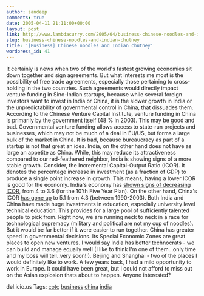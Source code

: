 ```yaml
---
author: sandeep
comments: true
date: 2005-04-11 21:11:00+00:00
layout: post
link: http://www.lambdacurry.com/2005/04/business-chinese-noodles-and-indian-chutney/
slug: business-chinese-noodles-and-indian-chutney
title: '[Business] Chinese noodles and Indian chutney'
wordpress_id: 41
---
```


It certainly is news when two of the world's fastest growing economies sit down together and sign agreements.
But what interests me most is the possibility of free trade agreements, especially those pertaining to cross-holding in the two countries. Such agreements would directly impact venture funding in Sino-Indian startups, because while several foreign investors want to invest in India or China, it is the slower growth in India or the unpredictability of governmental control in China, that dissuades them.
According to the Chinese Venture Capital Institute, venture funding in China is primarily by the government itself (48 % in 2003). 
This may be good and bad. Governmental venture funding allows access to state-run projects and businesses, which may not be much of a deal in EU/US, but forms a large bulk of the market in China. It is bad, because bureaucracy as part of a startup is not that great an idea. 
India, on the other hand does not have as large an appetite as China. While, this may reduce its attractiveness compared to our red-feathered neighbor, India is showing signs of a more stable growth.
Consider, the Incremental Capital-Output Ratio (ICOR). It denotes the percentage increase in investment (as a fraction of GDP) to produce a single point increase in growth. This means, having a lower ICOR is good for the economy. India's economy has [shown signs of decreasing ICOR](http://www.adb.org/Documents/Books/ADO/2004/ind.asp), from 4 to 3.6 (for the 10'th Five Year Plan). On the other hand, China's ICOR [has gone up](http://www.rieti.go.jp/en/china/04061801.html) to 5.1 from 4.3 (between 1990-2003).
Both India and China have made huge investments in education, especially university level technical education. This provides for a large pool of sufficiently talented people to pick from.
Right now, we are running neck to neck in a race for technological supremacy (military and political are not my cup of noodles). But it would be far better if it were easier to run together. China has greater speed in governmental decisions. Its Special Economic Zones are great places to open new ventures.
I would say India has better technocrats - we can build and manage equally well (I like to think I'm one of them...only time and my boss will tell..very soon!!). 
Beijing and Shanghai - two of the places I would definitely like to work. A few years back, I had a mild opportunity to work in Europe. It could have been great, but I could not afford to miss out on the Asian explosion thats about to happen.
Anyone interested?

del.icio.us Tags: [cotc](http://del.icio.us/sss8ue/cotc) [business](http://del.icio.us/sss8ue/business) [china](http://del.icio.us/sss8ue/china) [india](http://del.icio.us/sss8ue/india)
